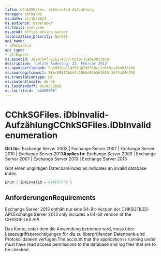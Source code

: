 ```yaml
---
title: CChkSGFiles. iDbInvalid-Aufzählung
manager: sethgros
ms.date: 11/16/2014
ms.audience: Developer
ms.topic: overview
ms.prod: office-online-server
localization_priority: Normal
api_name:
- iDbInvalid
api_type:
- dllExport
ms.assetid: 3d2b754f-2161-4377-b5f8-35abe3033b68
description: 'Letzte Änderung: 22. Februar 2013'
ms.openlocfilehash: 5a2d32da114391a623d5b0cc2d6c5ca49db78148
ms.sourcegitcommit: 88ec988f2bb67c1866d06b361615f3674a24e795
ms.translationtype: MT
ms.contentlocale: de-DE
ms.lasthandoff: 06/03/2020
ms.locfileid: "44455506"
---
```

# <a name="cchksgfilesidbinvalid-enumeration"></a><span data-ttu-id="5663e-103">CChkSGFiles. iDbInvalid-Aufzählung</span><span class="sxs-lookup"><span data-stu-id="5663e-103">CChkSGFiles.iDbInvalid enumeration</span></span>

<span data-ttu-id="5663e-104">**Gilt für:** Exchange Server 2003 | Exchange Server 2007 | Exchange Server 2010 | Exchange Server 2013</span><span class="sxs-lookup"><span data-stu-id="5663e-104">**Applies to:** Exchange Server 2003 | Exchange Server 2007 | Exchange Server 2010 | Exchange Server 2013</span></span>
  
<span data-ttu-id="5663e-105">Gibt einen ungültigen Datenbankindex an.</span><span class="sxs-lookup"><span data-stu-id="5663e-105">Indicates an invalid database index.</span></span>
  
```cs
Enum { iDbInvalid = 0xFFFFFFF }

```

## <a name="requirements"></a><span data-ttu-id="5663e-106">Anforderungen</span><span class="sxs-lookup"><span data-stu-id="5663e-106">Requirements</span></span>

<span data-ttu-id="5663e-107">Exchange Server 2013 enthält nur eine 64-Bit-Version der CHKSGFILES-API.</span><span class="sxs-lookup"><span data-stu-id="5663e-107">Exchange Server 2013 only includes a 64-bit version of the CHKSGFILES API.</span></span>
  
<span data-ttu-id="5663e-108">Das Konto, unter dem die Anwendung betrieben wird, muss über Lesezugriffsberechtigungen für die zu überprüfenden Datenbank-und Protokolldateien verfügen.</span><span class="sxs-lookup"><span data-stu-id="5663e-108">The account that the application is running under must have read access permissions to the database and log files that are to be checked.</span></span>
  

